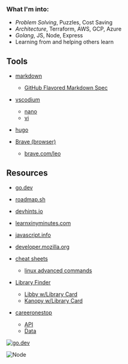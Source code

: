 
### What I'm into:  
- *Problem Solving*, Puzzles, Cost Saving  
- *Architecture*, Terraform, AWS, GCP, Azure
- *Golang*, JS, Node, Express
- Learning from and helping others learn


## Tools
* [markdown](https://www.markdownguide.org/cheat-sheet)
  * [GitHub Flavored Markdown Spec](https://github.github.com/gfm/)
* [vscodium](https://vscodium.com/)
  * [nano](https://www.nano-editor.org/)
  * [vi](https://www.redhat.com/sysadmin/introduction-vi-editor)
* [hugo](https://www.markdownguide.org/tools/hugo/)

* [Brave (browser)](https://www.brave.com)
  * [brave.com/leo](https://www.brave.com/leo)

## Resources
* [go.dev](https://go.dev/images/go-logo-white.svg)
* [roadmap.sh](https://www.roadmap.sh)
* [devhints.io](https://www.devhints.io)
* [learnxinyminutes.com](https://www.learnxinyminutes.com)
* [javascript.info](https://javascript.info/)
* [developer.mozilla.org](https://developer.mozilla.org/en-US/docs/Web/JavaScript)
* [cheat sheets](https://developers.redhat.com/cheat-sheets)
  * [linux advanced commands](https://developers.redhat.com/cheat-sheets/advanced-linux-commands?intcmp=701f20000012ngPAAQ&extIdCarryOver=true&sc_cid=701f2000001OH7EAAW)

* [Library Finder](https://www.careeronestop.org/LocalHelp/CommunityServices/find-libraries.aspx?location=NC)
    * [Libby w/Library Card](https://libbyapp.com)
    * [Kanopy w/Library Card](https://www.kanopy.com/)

* [careeronestop](https://www.careeronestop.org/)
    * [API](https://www.careeronestop.org/Developers/WebAPI/web-api.aspx)
    * [Data](https://www.careeronestop.org/Developers/Data/data-downloads.aspx)


<a href="go.dev"><img src="https://go.dev/images/go-logo-white.svg" alt="go.dev" /></a>

![Node](https://upload.wikimedia.org/wikipedia/commons/d/d9/Node.js_logo.svg)